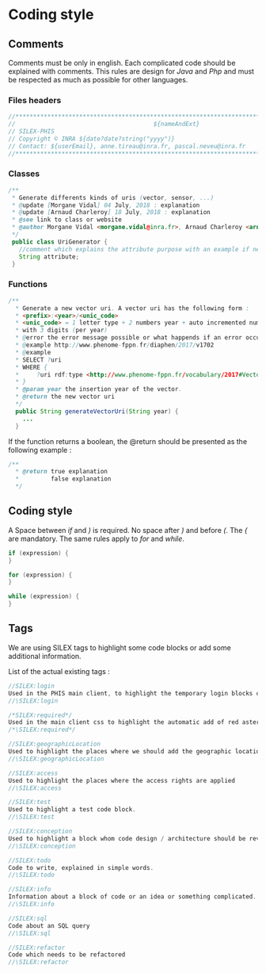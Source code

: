 # Coding style

## Comments

Comments must be only in english. Each complicated code should be explained with comments. This rules are design for *Java* and *Php* and must be respected as much as possible for other languages.

### Files headers

```java
//******************************************************************************
//                                       ${nameAndExt}
// SILEX-PHIS
// Copyright © INRA ${date?date?string("yyyy")}
// Contact: ${userEmail}, anne.tireau@inra.fr, pascal.neveu@inra.fr
//******************************************************************************
```
### Classes

```java
/**
 * Generate differents kinds of uris (vector, sensor, ...)
 * @update [Morgane Vidal] 04 July, 2018 : explanation
 * @update [Arnaud Charleroy] 18 July, 2018 : explanation
 * @see link to class or website
 * @author Morgane Vidal <morgane.vidal@inra.fr>, Arnaud Charleroy <arnaud.charleroy@inra.fr>
 */
 public class UriGenerator {
   //comment which explains the attribute purpose with an example if needed
   String attribute;
 }
```
### Functions

```java
/**
  * Generate a new vector uri. A vector uri has the following form :
  * <prefix>:<year>/<unic_code>
  * <unic_code> = 1 letter type + 2 numbers year + auto incremented number
  * with 3 digits (per year)
  * @error the error message possible or what happends if an error occured.
  * @example http://www.phenome-fppn.fr/diaphen/2017/v1702
  * @example
  * SELECT ?uri
  * WHERE {
  *     ?uri rdf:type <http://www.phenome-fppn.fr/vocabulary/2017#Vector>   
  * }
  * @param year the insertion year of the vector.
  * @return the new vector uri
  */
  public String generateVectorUri(String year) {
    ...
  }
```

If the function returns a boolean, the @return should be presented as the following example :
```java
/**
  * @return true explanation
  *         false explanation
  */
```

## Coding style

A Space between *if* and *)* is required. No space after *)* and before *(*. The *{* are mandatory. The same rules apply to *for* and *while*.

```java
if (expression) {
}

for (expression) {
}

while (expression) {
}
```


## Tags

We are using SILEX tags to highlight some code blocks or add some additional information.

List of the actual existing tags :

```java
//SILEX:login
Used in the PHIS main client, to highlight the temporary login blocks of code.
//\SILEX:login

/*SILEX:required*/
Used in the main client css to highlight the automatic add of red asterisk on the required fields of the forms.
/*\SILEX:required*/

//SILEX:geographicLocation
Used to highlight the places where we should add the geographic location.
//\SILEX:geographicLocation

//SILEX:access
Used to highlight the places where the access rights are applied
//\SILEX:access

//SILEX:test
Used to highlight a test code block.
//\SILEX:test

//SILEX:conception
Used to highlight a block whom code design / architecture should be review or add ideas about.
//\SILEX:conception

//SILEX:todo
Code to write, explained in simple words.
//\SILEX:todo

//SILEX:info
Information about a block of code or an idea or something complicated.
//\SILEX:info

//SILEX:sql
Code about an SQL query
//\SILEX:sql

//SILEX:refactor
Code which needs to be refactored
//\SILEX:refactor
```
